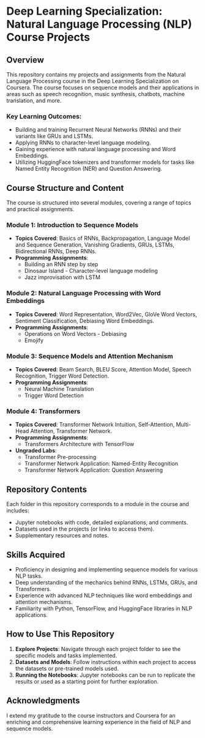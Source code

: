 # Deep Learning Specialization: Natural Language Processing (NLP) Course Projects

## Overview
This repository contains my projects and assignments from the Natural Language Processing course in the Deep Learning Specialization on Coursera. The course focuses on sequence models and their applications in areas such as speech recognition, music synthesis, chatbots, machine translation, and more.

### Key Learning Outcomes:
- Building and training Recurrent Neural Networks (RNNs) and their variants like GRUs and LSTMs.
- Applying RNNs to character-level language modeling.
- Gaining experience with natural language processing and Word Embeddings.
- Utilizing HuggingFace tokenizers and transformer models for tasks like Named Entity Recognition (NER) and Question Answering.

## Course Structure and Content
The course is structured into several modules, covering a range of topics and practical assignments.

### Module 1: Introduction to Sequence Models
- **Topics Covered**: Basics of RNNs, Backpropagation, Language Model and Sequence Generation, Vanishing Gradients, GRUs, LSTMs, Bidirectional RNNs, Deep RNNs.
- **Programming Assignments**: 
  - Building an RNN step by step
  - Dinosaur Island - Character-level language modeling
  - Jazz improvisation with LSTM

### Module 2: Natural Language Processing with Word Embeddings
- **Topics Covered**: Word Representation, Word2Vec, GloVe Word Vectors, Sentiment Classification, Debiasing Word Embeddings.
- **Programming Assignments**: 
  - Operations on Word Vectors - Debiasing
  - Emojify

### Module 3: Sequence Models and Attention Mechanism
- **Topics Covered**: Beam Search, BLEU Score, Attention Model, Speech Recognition, Trigger Word Detection.
- **Programming Assignments**: 
  - Neural Machine Translation
  - Trigger Word Detection

### Module 4: Transformers
- **Topics Covered**: Transformer Network Intuition, Self-Attention, Multi-Head Attention, Transformer Network.
- **Programming Assignments**: 
  - Transformers Architecture with TensorFlow
- **Ungraded Labs**: 
  - Transformer Pre-processing
  - Transformer Network Application: Named-Entity Recognition
  - Transformer Network Application: Question Answering

## Repository Contents
Each folder in this repository corresponds to a module in the course and includes:
- Jupyter notebooks with code, detailed explanations, and comments.
- Datasets used in the projects (or links to access them).
- Supplementary resources and notes.

## Skills Acquired
- Proficiency in designing and implementing sequence models for various NLP tasks.
- Deep understanding of the mechanics behind RNNs, LSTMs, GRUs, and Transformers.
- Experience with advanced NLP techniques like word embeddings and attention mechanisms.
- Familiarity with Python, TensorFlow, and HuggingFace libraries in NLP applications.

## How to Use This Repository
1. **Explore Projects**: Navigate through each project folder to see the specific models and tasks implemented.
2. **Datasets and Models**: Follow instructions within each project to access the datasets or pre-trained models used.
3. **Running the Notebooks**: Jupyter notebooks can be run to replicate the results or used as a starting point for further exploration.

## Acknowledgments
I extend my gratitude to the course instructors and Coursera for an enriching and comprehensive learning experience in the field of NLP and sequence models.

